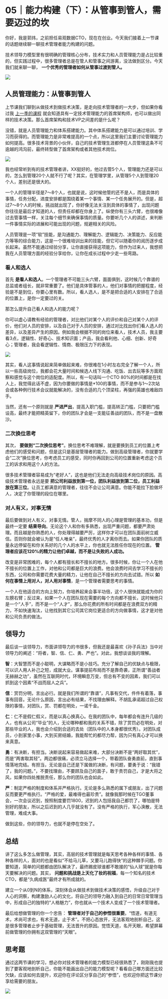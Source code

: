 # 05｜能力构建（下）：从管事到管人，需要迈过的坎
你好，我是郭炜，之前担任易观数据CTO，现在在创业。今天我们接着上一节课的话题继续聊一聊技术管理者能力构建的问题。

技术领导力模型里有很明确的管理核心分布，技术实力和人员管理能力是占比较重的，但实践过程中，很多管理者总是在管人和管事之间游离，没法做到区分。今天我们就来聊一聊， **一个优秀的管理者如何从管事过渡到管人。**

![](images/600429/53f70a132065f937f595820b8baaae5c.png)

## **人员管理能力：从管事到管人**

上节课我们聊到从做技术到做技术决策，是走向技术管理者的一大步，但如果你看过我 [上一季的课程](https://time.geekbang.org/column/article/5765) 就会知道具有一定技术管理能力的首席架构师，也可以做出同样的技术决策。那么首席架构和技术VP之间差的是什么呢？

没错，就是人员管理能力和体系搭建能力。其中体系搭建能力是可以通过培训、学习而获得的。而管理能力是非常难提高的一个点，所以这里我们主要讨论管理能力如何提高。很多技术背景的小伙伴，自己的技术管理生涯都停在人员管理这条不可逾越的鸿沟前，最终转型做了首席架构或者其他技术岗位。

![](images/600429/111b537247c186b41769e711a5e7eb8e.png)

我也经常听到有的技术管理者讲，XX挺好的，他过去管5个人，管理能力还是可以的，怎么到管理20个人就不行了呢？其实，在管理学里，从管理5个人到管理20个人，差别还是很大的。

一个人的管理半径是7～8个人，也就是说，这时候他管的还不是人，而是具体的事情，任务分配，进度安排都是围绕着某一个事情、某一个任务展开的。但是，超过7～8个人的时候，挑战就出现了，你好像无法关注到具体的事情了，出现问题你往往是最后才知道的人，但责任却都在你身上了。纵使你有三头六臂，也很难像过去管事情一样，关注每个细节来确保事情的质量。你要听几个人的讲述，来判断一件事情实际的进展和可能出现的问题，规避相关的风险。

人员管理是一项“软”技能，是沟通能力、理解能力、逻辑能力、决策能力、反应能力等等的综合能力，这是一个很难培训出来的技能，但它可以随着你的阅历逐步成长起来。虽然不能通过经验分享，让你直接获得这项能力，但作为过来人，我想把我在人员管理方面的经验分享给你，让你在成长过程中少走一些弯路。

### 看人和选人

首先 **是看人和选人**。一个管理者不可能三头六臂，面面俱到，这时候几个靠谱的总监或者组长，就非常重要了。他们是具体管事的人，他们对事情的把握程度，经验是不是到位，你要心里有数。所以，看人选人，是不是把合适的人安排在了合适的位置上，是你一定要过的关。

那怎么提升自己看人和选人的能力呢？

你可以虚心请教有经验的管理者，对比他们对某个人的评价和自己对某个人的评价，他们对人员的安排，以及自己对于人员的安排，通过对比找出你们看人选人的差异，以及差异产生的原因。例如我会根据不同的岗位来看人，技术人员，我主要看3点，逻辑性、好奇心、技术知识面；产品，我会看利他、心细、创新、好奇心；管理者，我会看逻辑性、情商、极限压力下的表现。

![](images/600429/126b7a5c19051b5c48bdc2ce37cbcc9d.png)

其实，看人这事情说起来简单做起来难，你很难在1小时左右完全了解一个人，所以一些高级岗位，我都会花大量时间和候选人线下沟通、吃饭、出去玩等多方面观察和感觉与这个岗位的适配度。所以，有一句话叫一个CTO 80%的时间都是在找人上，我觉得此话不虚，因为你要做的事情是\*100的事情，而不是参与1～2次站会或各种例行技术会议就能解决的，没有合适的几个顶梁柱，再强的英雄也难敌四手。

当然，还有一个原则就是 **严进严出**，提高入职门槛，提高转正门槛，只要把门槛设高，最终才能把精英留下，你的团队才会是一支能征善战的团队，而不是一盘散沙。

### 二次换位思考

其次， **要做到“二次换位思考”**。换位思考不难理解，就是要换到员工的位置上考虑他们的感受和问题，但是这只是基层管理者的能力。做到高级管理者，你就要学会“二次”换位思考，你考虑员工的感受，同时你再回到公司的位置重新考虑这个员工的诉求和用这个人的方法。

很多技术管理者容易成为“老好人”，这也是他们无法走向高级技术岗位的原因。高级技术管理者永远是要 **把公司利益放到第一位，团队利益放到第二位，员工利益放在第三位**。让员工都满意的管理者，往往不会让公司满意。你能不能拉下脸做坏人，决定了你管理的段位在哪里。

### 对人有义，对事无情

最后要做到对人有义，对事无情。管人，揣摩不同人的心理是管理的基本功，但是最终一定要 **结果导向**。无论这个人和你有多熟悉，出现严重问题，都要严肃处理。而且越是你熟悉的人，你处理得越要严厉，这样你才可以在团队面前树立威信。否则你就会被认为是“任人唯亲”，最终优秀的人才离你而去。如果你团队的质量永远停留在和你关系好的几个人的水平上，你也就无法胜任你现在的位置。 **管理者应该花120%的精力让他们卓越，而不是让失败的人成功。**

改变是非常困难的，每个人都有擅长和不擅长的地方。很多时候，你让一个人在他不擅长的位置上工作，对他和公司都是巨大的浪费。他会浪费时间去学习不擅长的东西，公司和你需要花费大量的精力，让他在自己不擅长的方向去试错。所以 **如何在事情上用对人，对人用对事情**，是一个管理者需要思考的事情。

一个人在他适合的方向上努力，你培养起来会事半功倍，这个人很快就能成为你的左膀右臂；反过来，如果一个人在团队现在需要的每个方向都不擅长，这时候他只是一个“人手”，而不是一个“人才”，那么你花费的所有时间都是在浪费双方的精力，不如快速淘汰，让他找到其它公司其它岗位更适合的方向做事情，这才是对他和公司负责的做法。

## 领导力

最后谈一谈领导力，市面讲领导力的书很多，但我还是最喜欢《孙子兵法》当中对领导力的阐述：“将者，智、信、仁、勇、严也”。对此，我想谈谈我的理解。

**智**：大智慧而不是小聪明，大谋略而不是小技巧。充分了解自己的优缺点与极限，可以识人用人补己之短，成就大业。谋事提前布局而不是靠奇袭，正所谓“善战者无赫赫之功”，虽然在互联网时代，环境瞬息万变，但总有不变的因素，我们可以抓到这个因素“不战而屈人之兵”。

**信**：赏罚分明，言出必行。就是我们所谓的“靠谱”，凡事有交代，件件有着落，事事有回音。无论什么原因，言出必有结果，不找理由解释。不胡乱承诺超过自己权限的事情，对团队，赏、罚都在明处，一诺千金。

**仁**：仁不是假仁假义，而是以真心换真心。在我的团队中，每年都会有连升几级的人，也有从公司“毕业”的人，无论哪种都和我的关系不错，除了赏罚必在明处，对那些毕业的人，我也会介绍到合适的去处（团队中的人本身都很优秀）。对团队成员，小到家里小事，大到买房结婚，我能帮忙的都尽力帮，因为只有真心才可以换来真意。

**勇**：有决断，有担当。决断说起来容易做起来难，大部分决断不是“两好取其优”，而是“两害取其轻”。两边都很痛，必须立马选择一个，带着团队奋勇直前，直到事情落地完结。有担当，无论是自己还是下属做的决断，有问题，要勇于说：“我错了，我的问题。”，不要找理由，不要顾及自己的面子，敢于责罚自己，才是大将之风，如果你四处推脱责任，那么你的团队也会如此。

**严**：制定严格的制度和体系并严格执行。无论是多么熟悉的属下或朋友，出了问题反而要更严格执行。“严格的爱，最难得也最珍贵”。就像我那时候在TGO董事会，一次会议迟到，按照制度要罚1800，迟到的人包括我自己都罚了，哪怕是特别好的朋友，所以之后迟到的人几乎就没有了。没有严格的执行，军心涣散，无法管理，难成大事。

做到这些，你的领导力，也就不是停在空处了。

## **总结**

讲了这么多怎么做管理，其实，高层的技术管理就是每天思考各种各样的事情、各种各样的人，面对的也是看似“不给马儿草，又要马儿跑得快”的这种棘手问题。你要知道，简单的问题都由团队解决了，最终踢皮球谁都不敢接的“仙人球”就是你每天要解决的问题。其实， **问题和挑战是上天化了妆的祝福**，每一个知名的技术CTO，都是“久病成医”最终才有所成就的。

建立一个从0到N的体系，深刻体会从做技术到做技术决策的感悟，升级自己对于人心的洞察，构建激励人心的文化，将自己的领导力融入到自己的日常日常管理当中，形成自己的独特的“人格魅力”，你也就从一个技术人变成了一个技术管理者。

最后给想做管理的你一个忠告： **管理者对于自己的参悟很重要**。“悟道，有道无术，术尚可求也，有术无道，止于术”。不把心态放开，无法客观地剖析自己，这是很多管理者止步于基础管理，无法晋升的原因。觉悟天道，名开天眼，希望屏幕前做管理的你拥有这双管理的“天眼”。

## 思考题

通过这两节课的学习，想必你对技术管理者的能力模型已经很熟悉了，刚刚我也提到了要客观地剖析自己，你能不能画出自己的能力模型呢？看看自己哪方面还比较欠缺，应该如何去提升，欢迎你在评论区分享自己的“参悟”，也欢迎你把这节课分享给需要的朋友。

![](images/600429/e5d06c9c0361f503fb29ac2b077020bd.png)